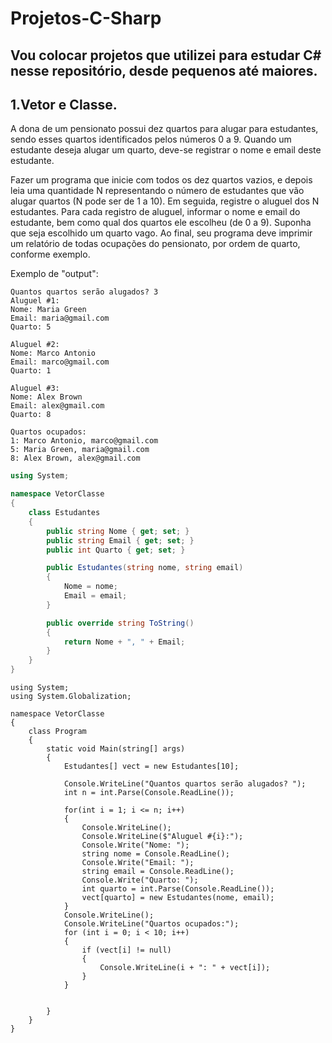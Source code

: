 # Projetos-C-Sharp
## Vou colocar projetos que utilizei para estudar C# nesse repositório, desde pequenos até maiores.
## 1.Vetor e Classe.

A dona de um pensionato possui dez quartos para alugar para estudantes,
sendo esses quartos identificados pelos números 0 a 9.
Quando um estudante deseja alugar um quarto, deve-se registrar o nome
e email deste estudante.

Fazer um programa que inicie com todos os dez quartos vazios, e depois
leia uma quantidade N representando o número de estudantes que vão
alugar quartos (N pode ser de 1 a 10). Em seguida, registre o aluguel dos
N estudantes. Para cada registro de aluguel, informar o nome e email do
estudante, bem como qual dos quartos ele escolheu (de 0 a 9). Suponha
que seja escolhido um quarto vago. Ao final, seu programa deve imprimir
um relatório de todas ocupações do pensionato, por ordem de quarto,
conforme exemplo.

Exemplo de "output":
```
Quantos quartos serão alugados? 3
Aluguel #1:
Nome: Maria Green
Email: maria@gmail.com
Quarto: 5

Aluguel #2:
Nome: Marco Antonio
Email: marco@gmail.com
Quarto: 1

Aluguel #3:
Nome: Alex Brown
Email: alex@gmail.com
Quarto: 8

Quartos ocupados:
1: Marco Antonio, marco@gmail.com
5: Maria Green, maria@gmail.com
8: Alex Brown, alex@gmail.com
```

```c#
using System;

namespace VetorClasse
{
    class Estudantes
    {
        public string Nome { get; set; }
        public string Email { get; set; }
        public int Quarto { get; set; }

        public Estudantes(string nome, string email)
        {
            Nome = nome;
            Email = email;
        }

        public override string ToString()
        {
            return Nome + ", " + Email;
        }
    }
}
```
```
using System;
using System.Globalization;

namespace VetorClasse
{
    class Program
    {
        static void Main(string[] args)
        {
            Estudantes[] vect = new Estudantes[10];

            Console.WriteLine("Quantos quartos serão alugados? ");
            int n = int.Parse(Console.ReadLine());

            for(int i = 1; i <= n; i++)
            {
                Console.WriteLine();
                Console.WriteLine($"Aluguel #{i}:");
                Console.Write("Nome: ");
                string nome = Console.ReadLine();
                Console.Write("Email: ");
                string email = Console.ReadLine();
                Console.Write("Quarto: ");
                int quarto = int.Parse(Console.ReadLine());
                vect[quarto] = new Estudantes(nome, email);
            }
            Console.WriteLine();
            Console.WriteLine("Quartos ocupados:");
            for (int i = 0; i < 10; i++)
            {
                if (vect[i] != null)
                {
                    Console.WriteLine(i + ": " + vect[i]);
                }
            }


        }
    }
}


```
